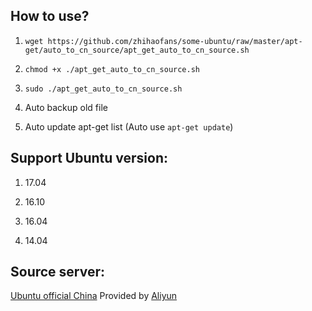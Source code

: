 ## How to use?

1. `wget https://github.com/zhihaofans/some-ubuntu/raw/master/apt-get/auto_to_cn_source/apt_get_auto_to_cn_source.sh`

2. `chmod +x ./apt_get_auto_to_cn_source.sh`

3. `sudo ./apt_get_auto_to_cn_source.sh`

4. Auto backup old file

5. Auto update apt-get list (Auto use `apt-get update`)

## Support Ubuntu version:

1. 17.04

2. 16.10

3. 16.04

4. 14.04

## Source server:

[Ubuntu official China](http://cn.archive.ubuntu.com/ubuntu/) Provided by [Aliyun](https://www.aliyun.com)